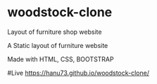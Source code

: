 # woodstock-clone
Layout of furniture shop website

A Static layout of furniture website

Made with HTML, CSS, BOOTSTRAP

#Live 
https://hanu73.github.io/woodstock-clone/
